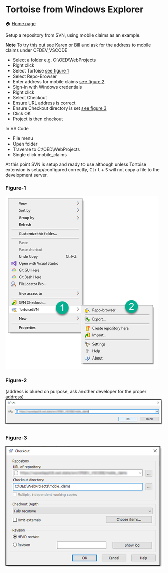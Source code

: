 # Tortoise from Windows Explorer

:house: [Home page](https://tinyurl.com/y68k2g97)

Setup a repository from SVN, using mobile claims as an example.

**Note** To try this out see Karen or Bill and ask for the address to mobile claims under CFDEV_VSCODE

- Select a folder e.g. C:\OED\WebProjects
- Right click 
- Select Tortoise [see figure 1](#Figure-1)
- Select Repo-Browser
- Enter address for mobile claims [see figure 2](#Figure-2)
- Sign-in with Windows credentials
- Right click
- Select Checkout
- Ensure URL address is correct
- Ensure Checkout directory is set [see figure 3](#Figure-3)
- Click OK
- Project is then checkout

In VS Code
- File menu
- Open folder
- Traverse to C:\OED\WebProjects
- Single click mobile_claims

At this point SVN is setup and ready to use although unless Tortoise extension is setup/configured correctly, <kbd>Ctrl</kbd> + <kbd>S</kbd> will not copy a file to the development server.

### Figure-1
![sss](images/WindowsExplorerTortoise.png)

### Figure-2
(address is blured on purpose, ask another developer for the proper address)
![sss](images/T1.png)

### Figure-3
![sss](images/T2.png)


